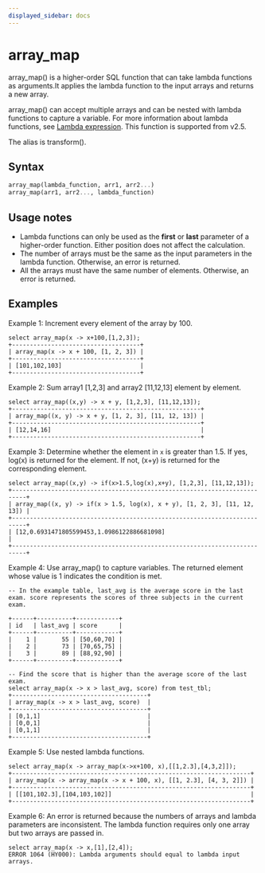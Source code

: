 ```yaml
---
displayed_sidebar: docs
---
```


# array_map



array_map() is a higher-order SQL function that can take lambda functions as arguments.It applies the lambda function to the input arrays and returns a new array.

array_map() can accept multiple arrays and can be nested with lambda functions to capture a variable. For more information about lambda functions, see [Lambda expression](../Lambda_expression.md). This function is supported from v2.5.

The alias is transform().

## Syntax

```Haskell
array_map(lambda_function, arr1, arr2...)
array_map(arr1, arr2..., lambda_function)
```

## Usage notes

- Lambda functions can only be used as the **first** or **last** parameter of a higher-order function. Either position does not affect the calculation.
- The number of arrays must be the same as the input parameters in the lambda function. Otherwise, an error is returned.
- All the arrays must have the same number of elements. Otherwise, an error is returned.

## Examples

Example 1: Increment every element of the array by 100.

```Plain
select array_map(x -> x+100,[1,2,3]);
+------------------------------------+
| array_map(x -> x + 100, [1, 2, 3]) |
+------------------------------------+
| [101,102,103]                      |
+------------------------------------+
```

Example 2: Sum array1 [1,2,3] and array2 [11,12,13] element by element.

```Plain
select array_map((x,y) -> x + y, [1,2,3], [11,12,13]);
+-----------------------------------------------------+
| array_map((x, y) -> x + y, [1, 2, 3], [11, 12, 13]) |
+-----------------------------------------------------+
| [12,14,16]                                          |
+-----------------------------------------------------+
```

Example 3: Determine whether the element in `x` is greater than 1.5. If yes, log(x) is returned for the element. If not, (x+y) is returned for the corresponding element.

```Plain
select array_map((x,y) -> if(x>1.5,log(x),x+y), [1,2,3], [11,12,13]);
+--------------------------------------------------------------------------+
| array_map((x, y) -> if(x > 1.5, log(x), x + y), [1, 2, 3], [11, 12, 13]) |
+--------------------------------------------------------------------------+
| [12,0.6931471805599453,1.0986122886681098]                               |
+--------------------------------------------------------------------------+
```

Example 4: Use array_map() to capture variables. The returned element whose value is 1 indicates the condition is met.

```Plain
-- In the example table, last_avg is the average score in the last exam. score represents the scores of three subjects in the current exam.

+------+----------+------------+
| id   | last_avg | score      |
+------+----------+------------+
|    1 |       55 | [50,60,70] |
|    2 |       73 | [70,65,75] |
|    3 |       89 | [88,92,90] |
+------+----------+------------+

-- Find the score that is higher than the average score of the last exam.
select array_map(x -> x > last_avg, score) from test_tbl;
+--------------------------------------+
| array_map(x -> x > last_avg, score)  |
+--------------------------------------+
| [0,1,1]                              |
| [0,0,1]                              |
| [0,1,1]                              |
+--------------------------------------+
```

Example 5: Use nested lambda functions.

```Plain
select array_map(x -> array_map(x->x+100, x),[[1,2.3],[4,3,2]]);
+-------------------------------------------------------------------+
| array_map(x -> array_map(x -> x + 100, x), [[1, 2.3], [4, 3, 2]]) |
+-------------------------------------------------------------------+
| [[101,102.3],[104,103,102]]                                       |
+-------------------------------------------------------------------+
```

Example 6: An error is returned because the numbers of arrays and lambda parameters are inconsistent. The lambda function requires only one array but two arrays are passed in.

```Plain
select array_map(x -> x,[1],[2,4]);
ERROR 1064 (HY000): Lambda arguments should equal to lambda input arrays.
```